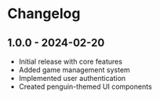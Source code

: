 # Changelog

## 1.0.0 - 2024-02-20
- Initial release with core features
- Added game management system
- Implemented user authentication
- Created penguin-themed UI components